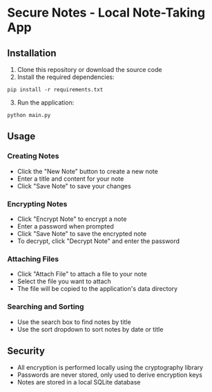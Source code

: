 # Secure Notes - Local Note-Taking App

## Installation

1. Clone this repository or download the source code
2. Install the required dependencies:

```
pip install -r requirements.txt
```

3. Run the application:

```
python main.py
```

## Usage

### Creating Notes
- Click the "New Note" button to create a new note
- Enter a title and content for your note
- Click "Save Note" to save your changes

### Encrypting Notes
- Click "Encrypt Note" to encrypt a note
- Enter a password when prompted
- Click "Save Note" to save the encrypted note
- To decrypt, click "Decrypt Note" and enter the password

### Attaching Files
- Click "Attach File" to attach a file to your note
- Select the file you want to attach
- The file will be copied to the application's data directory

### Searching and Sorting
- Use the search box to find notes by title
- Use the sort dropdown to sort notes by date or title

## Security

- All encryption is performed locally using the cryptography library
- Passwords are never stored, only used to derive encryption keys
- Notes are stored in a local SQLite database

